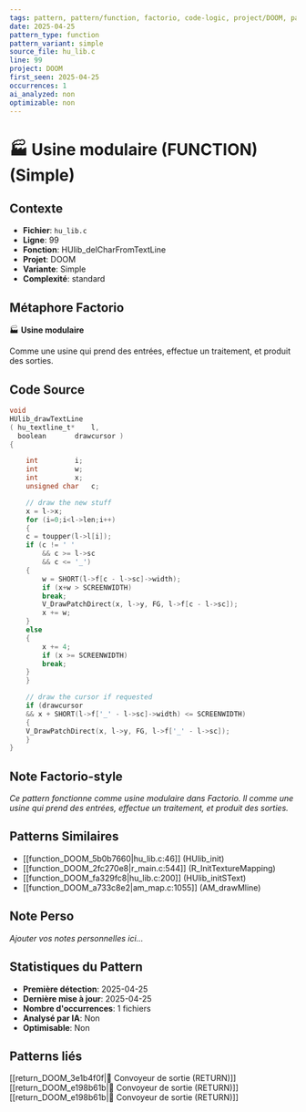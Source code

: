 ```yaml
---
tags: pattern, pattern/function, factorio, code-logic, project/DOOM, pattern/variant/simple
date: 2025-04-25
pattern_type: function
pattern_variant: simple
source_file: hu_lib.c
line: 99
project: DOOM
first_seen: 2025-04-25
occurrences: 1
ai_analyzed: non
optimizable: non
---
```


# 🏭 Usine modulaire (FUNCTION) (Simple)

## Contexte
- **Fichier**: `hu_lib.c`
- **Ligne**: 99
- **Fonction**: HUlib_delCharFromTextLine
- **Projet**: DOOM
- **Variante**: Simple
- **Complexité**: standard

## Métaphore Factorio
🏭 **Usine modulaire**

Comme une usine qui prend des entrées, effectue un traitement, et produit des sorties.

## Code Source
```c
void
HUlib_drawTextLine
( hu_textline_t*	l,
  boolean		drawcursor )
{

    int			i;
    int			w;
    int			x;
    unsigned char	c;

    // draw the new stuff
    x = l->x;
    for (i=0;i<l->len;i++)
    {
	c = toupper(l->l[i]);
	if (c != ' '
	    && c >= l->sc
	    && c <= '_')
	{
	    w = SHORT(l->f[c - l->sc]->width);
	    if (x+w > SCREENWIDTH)
		break;
	    V_DrawPatchDirect(x, l->y, FG, l->f[c - l->sc]);
	    x += w;
	}
	else
	{
	    x += 4;
	    if (x >= SCREENWIDTH)
		break;
	}
    }

    // draw the cursor if requested
    if (drawcursor
	&& x + SHORT(l->f['_' - l->sc]->width) <= SCREENWIDTH)
    {
	V_DrawPatchDirect(x, l->y, FG, l->f['_' - l->sc]);
    }
}
```

## Note Factorio-style
*Ce pattern fonctionne comme usine modulaire dans Factorio. Il comme une usine qui prend des entrées, effectue un traitement, et produit des sorties.*

## Patterns Similaires
- [[function_DOOM_5b0b7660|hu_lib.c:46]] (HUlib_init)
- [[function_DOOM_2fc270e8|r_main.c:544]] (R_InitTextureMapping)
- [[function_DOOM_fa329fc8|hu_lib.c:200]] (HUlib_initSText)
- [[function_DOOM_a733c8e2|am_map.c:1055]] (AM_drawMline)

## Note Perso
*Ajouter vos notes personnelles ici...*

## Statistiques du Pattern
- **Première détection**: 2025-04-25
- **Dernière mise à jour**: 2025-04-25
- **Nombre d'occurrences**: 1 fichiers
- **Analysé par IA**: Non
- **Optimisable**: Non

## Patterns liés
[[return_DOOM_3e1b4f0f|🚚 Convoyeur de sortie (RETURN)]]
[[return_DOOM_e198b61b|🚚 Convoyeur de sortie (RETURN)]]
[[return_DOOM_e198b61b|🚚 Convoyeur de sortie (RETURN)]]
